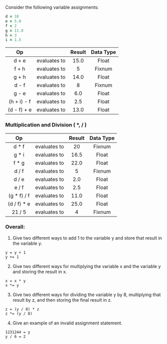 
Consider the following variable assignments:
```ruby
d = 10
e = 5.0
f = 2
g = 11.0
h = 3
i = 1.5
```

| Op |   | Result | Data Type |
|:---: |:---:| :---: | :---: |
| d + e | evaluates to |  15.0 | Float |
| f + h | evaluates to | 5 | Fixnum |
| g + h | evaluates to | 14.0 | Float |
| d - f | evaluates to | 8 | Fixnum |
| g - e | evaluates to | 6.0 | Float |
| (h + i) - f | evaluates to | 2.5 | Float |
| (d - f) + e | evaluates to | 13.0  | Float  |



### Multiplication and Division ( *, / )  

| Op |   | Result | Data Type |
|:---: |:---:| :---: | :---: |
| d * f | evaluates to | 20 | Fixnum |
| g * i | evaluates to | 16.5 | Float |
| f * g | evaluates to | 22.0 | Float |
| d / f | evaluates to | 5 | Fixnum |
| d / e | evaluates to | 2.0 | Float |
| e / f | evaluates to | 2.5 | Float |
| (g * f) / f | evaluates to | 11.0 | Float |
| (d / f) * e | evaluates to | 25.0 | Float |
| 21 / 5 | evaluates to | 4 | Fixnum |


### Overall:
1.  Give two different ways to add 1 to the variable y and store that result in the variable y.
```
y = y + 1
y += 1
```

2. Give two different ways for multiplying the variable x and the variable y and storing the result in x.
```
x = x * y
x *= y
```

3. Give two different ways for dividing the variable y by 8, multiplying that result by z, and then storing the final result in z.
```
z = (y / 8) * z
z *= (y / 8)
```

4. Give an example of an invalid assignment statement.
```
1231244 = y
y / 6 = 2
```
